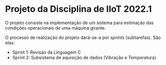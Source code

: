 # Projeto da Disciplina de IIoT 2022.1

O projeto consiste na implementação de um sistema para estimação das condições operacionais de uma máquina girante.

O processo de realização do projeto dará-se-a por *sprints* \(subtarefas\). São elas:

* Sprint 1: Revisão da Linguagem C
* Sprint 2: Subsistema de aquisição de dados (Vibração e Temperatura)
